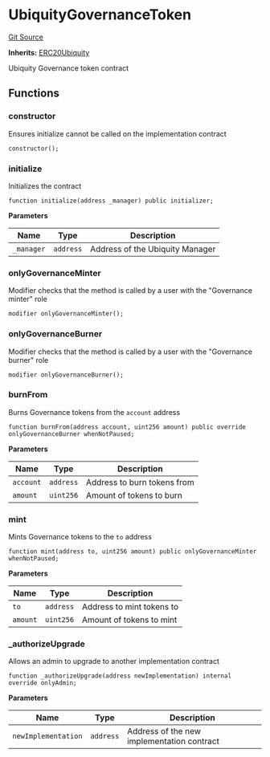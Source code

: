 # UbiquityGovernanceToken
[Git Source](https://github.com/ubiquity/ubiquity-dollar/blob/40df6b48aeb8f52a1ca16fc758a5459764bee6c2/src/dollar/core/UbiquityGovernanceToken.sol)

**Inherits:**
[ERC20Ubiquity](/src/dollar/core/ERC20Ubiquity.sol/abstract.ERC20Ubiquity.md)

Ubiquity Governance token contract


## Functions
### constructor

Ensures initialize cannot be called on the implementation contract


```solidity
constructor();
```

### initialize

Initializes the contract


```solidity
function initialize(address _manager) public initializer;
```
**Parameters**

|Name|Type|Description|
|----|----|-----------|
|`_manager`|`address`|Address of the Ubiquity Manager|


### onlyGovernanceMinter

Modifier checks that the method is called by a user with the "Governance minter" role


```solidity
modifier onlyGovernanceMinter();
```

### onlyGovernanceBurner

Modifier checks that the method is called by a user with the "Governance burner" role


```solidity
modifier onlyGovernanceBurner();
```

### burnFrom

Burns Governance tokens from the `account` address


```solidity
function burnFrom(address account, uint256 amount) public override onlyGovernanceBurner whenNotPaused;
```
**Parameters**

|Name|Type|Description|
|----|----|-----------|
|`account`|`address`|Address to burn tokens from|
|`amount`|`uint256`|Amount of tokens to burn|


### mint

Mints Governance tokens to the `to` address


```solidity
function mint(address to, uint256 amount) public onlyGovernanceMinter whenNotPaused;
```
**Parameters**

|Name|Type|Description|
|----|----|-----------|
|`to`|`address`|Address to mint tokens to|
|`amount`|`uint256`|Amount of tokens to mint|


### _authorizeUpgrade

Allows an admin to upgrade to another implementation contract


```solidity
function _authorizeUpgrade(address newImplementation) internal override onlyAdmin;
```
**Parameters**

|Name|Type|Description|
|----|----|-----------|
|`newImplementation`|`address`|Address of the new implementation contract|


